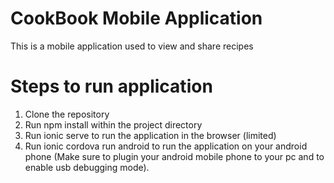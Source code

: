 # CookBook Mobile Application

This is a mobile application used to view and share recipes

# Steps to run application
1. Clone the repository
2. Run npm install within the project directory
3. Run ionic serve to run the application in the browser (limited)
4. Run ionic cordova run android to run the application on your android phone
(Make sure to plugin your android mobile phone to your pc and to enable usb debugging mode).
